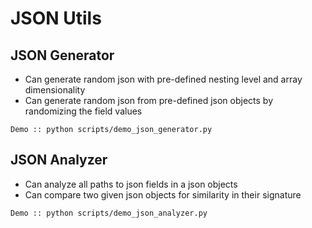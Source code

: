 # JSON Utils

## JSON Generator
- Can generate random json with pre-defined nesting level and array dimensionality
- Can generate random json from pre-defined json objects by randomizing the field values

```
Demo :: python scripts/demo_json_generator.py
```

## JSON Analyzer
- Can analyze all paths to json fields in a json objects
- Can compare two given json objects for similarity in their signature

```
Demo :: python scripts/demo_json_analyzer.py
```
